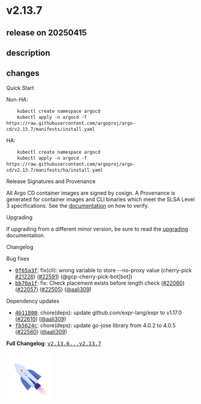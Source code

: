 # v2.13.7

## release on 20250415

## description

## changes

Quick Start

Non-HA:

        kubectl create namespace argocd
        kubectl apply -n argocd -f https://raw.githubusercontent.com/argoproj/argo-cd/v2.13.7/manifests/install.yaml

HA:

        kubectl create namespace argocd
        kubectl apply -n argocd -f https://raw.githubusercontent.com/argoproj/argo-cd/v2.13.7/manifests/ha/install.yaml

Release Signatures and Provenance

All Argo CD container images are signed by cosign. A Provenance is generated for container images and CLI binaries which meet the SLSA Level 3 specifications. See the <a href="https://argo-cd.readthedocs.io/en/stable/operator-manual/signed-release-assets" rel="nofollow">documentation</a> on how to verify.

Upgrading

If upgrading from a different minor version, be sure to read the <a href="https://argo-cd.readthedocs.io/en/stable/operator-manual/upgrading/overview/" rel="nofollow">upgrading</a> documentation.

Changelog

Bug fixes

* <a class="commit-link" data-hovercard-type="commit" data-hovercard-url="https://github.com/argoproj/argo-cd/commit/0f65a3f46e8afc1f432e42c4e9ad39d2e28a75fe/hovercard" href="https://github.com/argoproj/argo-cd/commit/0f65a3f46e8afc1f432e42c4e9ad39d2e28a75fe"><tt>0f65a3f</tt></a>: fix(cli): wrong variable to store --no-proxy value (cherry-pick <a class="issue-link js-issue-link" data-error-text="Failed to load title" data-id="2745842528" data-permission-text="Title is private" data-url="https://github.com/argoproj/argo-cd/issues/21226" data-hovercard-type="pull_request" data-hovercard-url="/argoproj/argo-cd/pull/21226/hovercard" href="https://github.com/argoproj/argo-cd/pull/21226">#21226</a>) (<a class="issue-link js-issue-link" data-error-text="Failed to load title" data-id="2977153887" data-permission-text="Title is private" data-url="https://github.com/argoproj/argo-cd/issues/22591" data-hovercard-type="pull_request" data-hovercard-url="/argoproj/argo-cd/pull/22591/hovercard" href="https://github.com/argoproj/argo-cd/pull/22591">#22591</a>) (@gcp-cherry-pick-bot[bot])
* <a class="commit-link" data-hovercard-type="commit" data-hovercard-url="https://github.com/argoproj/argo-cd/commit/bb70a1f4f5dde11ff93c61c274102084d4c64255/hovercard" href="https://github.com/argoproj/argo-cd/commit/bb70a1f4f5dde11ff93c61c274102084d4c64255"><tt>bb70a1f</tt></a>: fix: Check placement exists before length check (<a class="issue-link js-issue-link" data-error-text="Failed to load title" data-id="2885115328" data-permission-text="Title is private" data-url="https://github.com/argoproj/argo-cd/issues/22060" data-hovercard-type="issue" data-hovercard-url="/argoproj/argo-cd/issues/22060/hovercard" href="https://github.com/argoproj/argo-cd/issues/22060">#22060</a>) (<a class="issue-link js-issue-link" data-error-text="Failed to load title" data-id="2885099934" data-permission-text="Title is private" data-url="https://github.com/argoproj/argo-cd/issues/22057" data-hovercard-type="pull_request" data-hovercard-url="/argoproj/argo-cd/pull/22057/hovercard" href="https://github.com/argoproj/argo-cd/pull/22057">#22057</a>) (<a class="issue-link js-issue-link" data-error-text="Failed to load title" data-id="2953298192" data-permission-text="Title is private" data-url="https://github.com/argoproj/argo-cd/issues/22505" data-hovercard-type="pull_request" data-hovercard-url="/argoproj/argo-cd/pull/22505/hovercard" href="https://github.com/argoproj/argo-cd/pull/22505">#22505</a>) (<a class="user-mention notranslate" data-hovercard-type="user" data-hovercard-url="/users/aali309/hovercard" data-octo-click="hovercard-link-click" data-octo-dimensions="link_type:self" href="https://github.com/aali309">@aali309</a>)

Dependency updates

* <a class="commit-link" data-hovercard-type="commit" data-hovercard-url="https://github.com/argoproj/argo-cd/commit/4b1180076e2abd0b12b4792497bcf6747dd15316/hovercard" href="https://github.com/argoproj/argo-cd/commit/4b1180076e2abd0b12b4792497bcf6747dd15316"><tt>4b11800</tt></a>: chore(deps): update github.com/expr-lang/expr to v1.17.0 (<a class="issue-link js-issue-link" data-error-text="Failed to load title" data-id="2981109745" data-permission-text="Title is private" data-url="https://github.com/argoproj/argo-cd/issues/22610" data-hovercard-type="pull_request" data-hovercard-url="/argoproj/argo-cd/pull/22610/hovercard" href="https://github.com/argoproj/argo-cd/pull/22610">#22610</a>) (<a class="user-mention notranslate" data-hovercard-type="user" data-hovercard-url="/users/aali309/hovercard" data-octo-click="hovercard-link-click" data-octo-dimensions="link_type:self" href="https://github.com/aali309">@aali309</a>)
* <a class="commit-link" data-hovercard-type="commit" data-hovercard-url="https://github.com/argoproj/argo-cd/commit/fb5624c925be4f261814067b47857dae1901c4b1/hovercard" href="https://github.com/argoproj/argo-cd/commit/fb5624c925be4f261814067b47857dae1901c4b1"><tt>fb5624c</tt></a>: chore(deps): update go-jose library from 4.0.2 to 4.0.5 (<a class="issue-link js-issue-link" data-error-text="Failed to load title" data-id="2970330605" data-permission-text="Title is private" data-url="https://github.com/argoproj/argo-cd/issues/22560" data-hovercard-type="pull_request" data-hovercard-url="/argoproj/argo-cd/pull/22560/hovercard" href="https://github.com/argoproj/argo-cd/pull/22560">#22560</a>) (<a class="user-mention notranslate" data-hovercard-type="user" data-hovercard-url="/users/aali309/hovercard" data-octo-click="hovercard-link-click" data-octo-dimensions="link_type:self" href="https://github.com/aali309">@aali309</a>)

<strong>Full Changelog</strong>: <a class="commit-link" href="https://github.com/argoproj/argo-cd/compare/v2.13.6...v2.13.7"><tt>v2.13.6...v2.13.7</tt></a>

<a href="https://argoproj.github.io/cd/" rel="nofollow"><img src="https://raw.githubusercontent.com/argoproj/argo-site/master/content/pages/cd/gitops-cd.png" width="25%" style="max-width: 100%;"></a>

